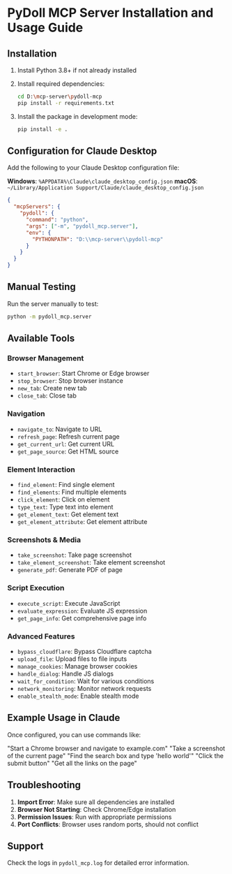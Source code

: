 
# PyDoll MCP Server Installation and Usage Guide

## Installation

1. Install Python 3.8+ if not already installed
2. Install required dependencies:
   ```bash
   cd D:\mcp-server\pydoll-mcp
   pip install -r requirements.txt
   ```

3. Install the package in development mode:
   ```bash
   pip install -e .
   ```

## Configuration for Claude Desktop

Add the following to your Claude Desktop configuration file:

**Windows**: `%APPDATA%\Claude\claude_desktop_config.json`
**macOS**: `~/Library/Application Support/Claude/claude_desktop_config.json`

```json
{
  "mcpServers": {
    "pydoll": {
      "command": "python",
      "args": ["-m", "pydoll_mcp.server"],
      "env": {
        "PYTHONPATH": "D:\\mcp-server\\pydoll-mcp"
      }
    }
  }
}
```

## Manual Testing

Run the server manually to test:
```bash
python -m pydoll_mcp.server
```

## Available Tools

### Browser Management
- `start_browser`: Start Chrome or Edge browser
- `stop_browser`: Stop browser instance
- `new_tab`: Create new tab
- `close_tab`: Close tab

### Navigation
- `navigate_to`: Navigate to URL
- `refresh_page`: Refresh current page
- `get_current_url`: Get current URL
- `get_page_source`: Get HTML source

### Element Interaction
- `find_element`: Find single element
- `find_elements`: Find multiple elements
- `click_element`: Click on element
- `type_text`: Type text into element
- `get_element_text`: Get element text
- `get_element_attribute`: Get element attribute

### Screenshots & Media
- `take_screenshot`: Take page screenshot
- `take_element_screenshot`: Take element screenshot
- `generate_pdf`: Generate PDF of page

### Script Execution
- `execute_script`: Execute JavaScript
- `evaluate_expression`: Evaluate JS expression
- `get_page_info`: Get comprehensive page info

### Advanced Features
- `bypass_cloudflare`: Bypass Cloudflare captcha
- `upload_file`: Upload files to file inputs
- `manage_cookies`: Manage browser cookies
- `handle_dialog`: Handle JS dialogs
- `wait_for_condition`: Wait for various conditions
- `network_monitoring`: Monitor network requests
- `enable_stealth_mode`: Enable stealth mode

## Example Usage in Claude

Once configured, you can use commands like:

"Start a Chrome browser and navigate to example.com"
"Take a screenshot of the current page"
"Find the search box and type 'hello world'"
"Click the submit button"
"Get all the links on the page"

## Troubleshooting

1. **Import Error**: Make sure all dependencies are installed
2. **Browser Not Starting**: Check Chrome/Edge installation
3. **Permission Issues**: Run with appropriate permissions
4. **Port Conflicts**: Browser uses random ports, should not conflict

## Support

Check the logs in `pydoll_mcp.log` for detailed error information.
